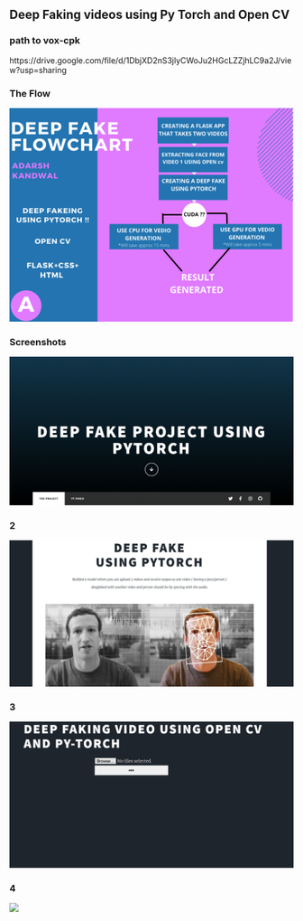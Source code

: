 <h2> Deep Faking videos using Py Torch and Open CV </h2>
<h3>path to vox-cpk</h3> https://drive.google.com/file/d/1DbjXD2nS3jlyCWoJu2HGcLZZjhLC9a2J/view?usp=sharing <br>
<h3>The Flow </h3> 
<img src="https://github.com/AdarshKandwal/DeepFaking-Videos-/blob/main/static/img/Flowchart.png">
<h3> Screenshots</h3>
<img src="https://github.com/AdarshKandwal/DeepFaking-Videos-/blob/main/static/img/1.png">
<h3> 2</h2>
<img src="https://github.com/AdarshKandwal/DeepFaking-Videos-/blob/main/static/img/2.png">
<h3>3</h2>
<img src="https://github.com/AdarshKandwal/DeepFaking-Videos-/blob/main/static/img/3.png">
<h3>4</h2>
<img src="https://github.com/AdarshKandwal/DeepFaking-Videos-/blob/main/static/img/absolute-demo.gif">



